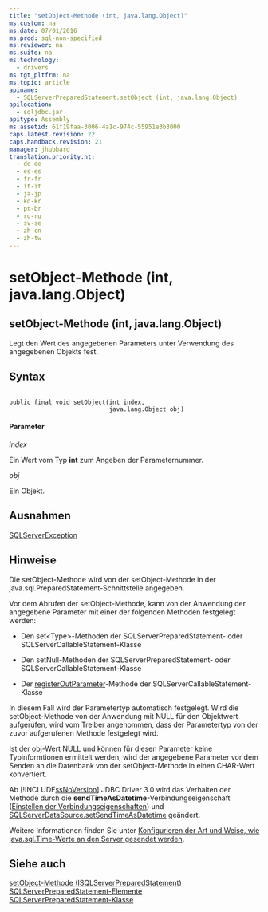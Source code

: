 ```yaml
---
title: "setObject-Methode (int, java.lang.Object)"
ms.custom: na
ms.date: 07/01/2016
ms.prod: sql-non-specified
ms.reviewer: na
ms.suite: na
ms.technology: 
  - drivers
ms.tgt_pltfrm: na
ms.topic: article
apiname: 
  - SQLServerPreparedStatement.setObject (int, java.lang.Object)
apilocation: 
  - sqljdbc.jar
apitype: Assembly
ms.assetid: 61f19faa-3006-4a1c-974c-55951e3b3000
caps.latest.revision: 22
caps.handback.revision: 21
manager: jhubbard
translation.priority.ht: 
  - de-de
  - es-es
  - fr-fr
  - it-it
  - ja-jp
  - ko-kr
  - pt-br
  - ru-ru
  - sv-se
  - zh-cn
  - zh-tw
---
```

# setObject-Methode (int, java.lang.Object)
    
## setObject\-Methode \(int, java.lang.Object\)  
 Legt den Wert des angegebenen Parameters unter Verwendung des angegebenen Objekts fest.  
  
## Syntax  
  
```  
  
public final void setObject(int index,  
                            java.lang.Object obj)  
```  
  
#### Parameter  
 *index*  
  
 Ein Wert vom Typ **int** zum Angeben der Parameternummer.  
  
 *obj*  
  
 Ein Objekt.  
  
## Ausnahmen  
 [SQLServerException](../content/SQLServerException-Class.md)  
  
## Hinweise  
 Die setObject\-Methode wird von der setObject\-Methode in der java.sql.PreparedStatement\-Schnittstelle angegeben.  
  
 Vor dem Abrufen der setObject\-Methode, kann von der Anwendung der angegebene Parameter mit einer der folgenden Methoden festgelegt werden:  
  
-   Den set\<Type\>\-Methoden der SQLServerPreparedStatement\- oder SQLServerCallableStatement\-Klasse  
  
-   Den setNull\-Methoden der SQLServerPreparedStatement\- oder SQLServerCallableStatement\-Klasse  
  
-   Der [registerOutParameter](../content/registerOutParameter-Method--SQLServerCallableStatement-.md)\-Methode der SQLServerCallableStatement\-Klasse  
  
 In diesem Fall wird der Parametertyp automatisch festgelegt. Wird die setObject\-Methode von der Anwendung mit NULL für den Objektwert aufgerufen, wird vom Treiber angenommen, dass der Parametertyp von der zuvor aufgerufenen Methode festgelegt wird.  
  
 Ist der obj\-Wert NULL und können für diesen Parameter keine Typinformtionen ermittelt werden, wird der angegebene Parameter vor dem Senden an die Datenbank von der setObject\-Methode in einen CHAR\-Wert konvertiert.  
  
 Ab [!INCLUDE[ssNoVersion](../content/includes/ssNoVersion_md.md)] JDBC Driver 3.0 wird das Verhalten der Methode durch die **sendTimeAsDatetime**\-Verbindungseigenschaft \([Einstellen der Verbindungseigenschaften](../content/Setting-the-Connection-Properties.md)\) und [SQLServerDataSource.setSendTimeAsDatetime](../content/setSendTimeAsDatetime-Method--SQLServerDataSource-.md) geändert.  
  
 Weitere Informationen finden Sie unter [Konfigurieren der Art und Weise, wie java.sql.Time-Werte an den Server gesendet werden](../content/Configuring-How-java.sql.Time-Values-are-Sent-to-the-Server.md).  
  
## Siehe auch  
 [setObject-Methode &#40;ISQLServerPreparedStatement&#41;](../content/setObject-Method--SQLServerPreparedStatement-.md)   
 [SQLServerPreparedStatement-Elemente](../content/SQLServerPreparedStatement-Members.md)   
 [SQLServerPreparedStatement-Klasse](../content/SQLServerPreparedStatement-Class.md)  
  
  